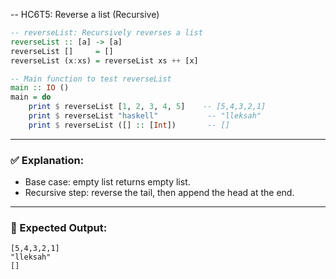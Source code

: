 -- HC6T5: Reverse a list (Recursive)
```haskell
-- reverseList: Recursively reverses a list
reverseList :: [a] -> [a]
reverseList []     = []
reverseList (x:xs) = reverseList xs ++ [x]

-- Main function to test reverseList
main :: IO ()
main = do
    print $ reverseList [1, 2, 3, 4, 5]    -- [5,4,3,2,1]
    print $ reverseList "haskell"           -- "lleksah"
    print $ reverseList ([] :: [Int])       -- []
```

---

### ✅ Explanation:

* Base case: empty list returns empty list.
* Recursive step: reverse the tail, then append the head at the end.

---

### 🧪 Expected Output:

```
[5,4,3,2,1]
"lleksah"
[]
```
